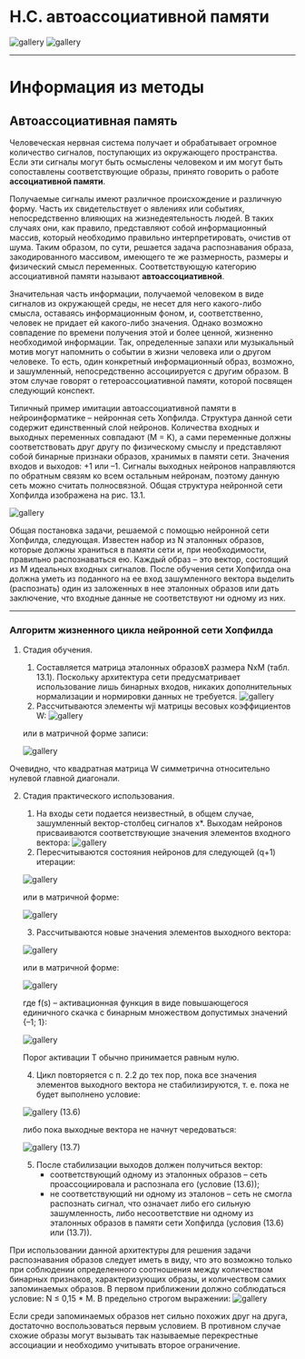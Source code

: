 # Н.С. автоассоциативной памяти

![gallery](pics/1.png)
![gallery](pics/2.png)

---

# Информация из методы

## Автоассоциативная память

Человеческая нервная система получает и обрабатывает огромное количество сигналов, поступающих из окружающего пространства. Если эти сигналы могут быть осмыслены человеком и им могут быть сопоставлены соответствующие образы, принято говорить о работе **ассоциативной памяти**.

Получаемые сигналы имеют различное происхождение и различную форму. Часть их свидетельствует о явлениях или событиях, непосредственно влияющих на жизнедеятельность людей. В таких случаях они, как правило, представляют собой информационный массив, который необходимо правильно интерпретировать, очистив от шума. Таким образом, по сути, решается задача распознавания образа, закодированного массивом, имеющего те же размерность, размеры и физический смысл переменных. Соответствующую категорию ассоциативной памяти называют **автоассоциативной**.

Значительная часть информации, получаемой человеком в виде сигналов из окружающей среды, не несет для него какого-либо смысла, оставаясь информационным фоном, и, соответственно, человек не придает ей какого-либо значения. Однако возможно совпадение по времени получения этой и более ценной, жизненно необходимой информации. Так, определенные запахи или музыкальный мотив могут напомнить о событии в жизни человека или о другом человеке. То есть, один конкретный информационный образ, возможно, и зашумленный, непосредственно ассоциируется с другим образом. В этом случае говорят о гетероассоциативной
памяти, которой посвящен следующий конспект.

Типичный пример имитации автоассоциативной памяти в нейроинформатике – нейронная сеть Хопфилда. Структура данной сети содержит единственный слой нейронов. Количества входных и выходных переменных совпадают (M = K), а сами переменные должны соответствовать друг другу по физическому смыслу и представляют собой бинарные признаки образов, хранимых в памяти сети. Значения входов и выходов: +1 или –1. Сигналы выходных нейронов направляются по обратным связям ко всем остальным нейронам, поэтому данную сеть можно считать полносвязной. Общая структура нейронной сети Хопфилда изображена на рис. 13.1.

![gallery](pics/metoda1.png)

Общая постановка задачи, решаемой с помощью нейронной сети Хопфилда, следующая. Известен набор из N эталонных образов, которые должны храниться в памяти сети и, при необходимости, правильно распознаваться ею. Каждый образ – это вектор, состоящий из M идеальных входных сигналов. После обучения сети Хопфилда она должна уметь из поданного на ее вход зашумленного вектора выделить (распознать) один из заложенных в нее эталонных образов или дать заключение, что входные данные не соответствуют ни одному из них.

---

### Алгоритм жизненного цикла нейронной сети Хопфилда

1. Стадия обучения.
    1.  Составляется матрица эталонных образовX размера NxM (табл. 13.1). Поскольку архитектура сети предусматривает использование лишь бинарных входов, никаких дополнительных нормализации и нормировки данных не требуется.
    ![gallery](pics/metoda2.png)
    2. Рассчитываются элементы wji матрицы весовых коэффициентов W:
    ![gallery](pics/metoda3.png)

    или в матричной форме записи:

    ![gallery](pics/metoda4.png)

Очевидно, что квадратная матрица W симметрична относительно нулевой главной диагонали.

2. Стадия практического использования.
    1. На входы сети подается неизвестный, в общем случае, зашумленный вектор-столбец сигналов x*. Выходам нейронов присваиваются соответствующие значения элементов входного вектора: ![gallery](pics/metoda5.png)
    2. Пересчитываются состояния нейронов для следующей (q+1) итерации:
    
    ![gallery](pics/metoda6.png)
    
    или в матричной форме:

    ![gallery](pics/metoda7.png)

    3. Рассчитываются новые значения элементов выходного вектора:
    
    ![gallery](pics/metoda8.png)

    или в матричной форме:

    ![gallery](pics/metoda9.png)

    где f(s) – активационная функция в виде повышающегося единичного скачка с бинарным множеством допустимых значений {–1; 1}:
    
    ![gallery](pics/metoda10.png)

    Порог активации T обычно принимается равным нулю.

    4. Цикл повторяется с п. 2.2 до тех пор, пока все значения элементов выходного вектора не стабилизируются, т. е. пока не будет выполнено условие: 

    ![gallery](pics/metoda11.png) (13.6)

    либо пока выходные вектора не начнут чередоваться:

    ![gallery](pics/metoda12.png) (13.7)

    5. После стабилизации выходов должен получиться вектор:
        - соответствующий одному из эталонных образов – сеть проассоциировала и распознала его (условие (13.6));
        - не соответствующий ни одному из эталонов – сеть не смогла распознать сигнал, что означает либо его сильную зашумленность, либо несоответствие ни одному из эталонных образов в памяти сети Хопфилда (условия (13.6) или (13.7)).

При использовании данной архитектуры для решения задачи распознавания образов следует иметь в виду, что
это возможно только при соблюдении определенного соотношения между количеством бинарных признаков,
характеризующих образы, и количеством самих запоминаемых образов. В первом приближении должно
соблюдаться условие: N ≤ 0,15 * M. В предельно строгом выражении: ![gallery](pics/metoda13.png)

Если среди запоминаемых образов нет сильно похожих друг на друга, достаточно воспользоваться первым условием. В противном случае схожие образы могут вызывать так называемые перекрестные ассоциации и необходимо учитывать второе ограничение.
